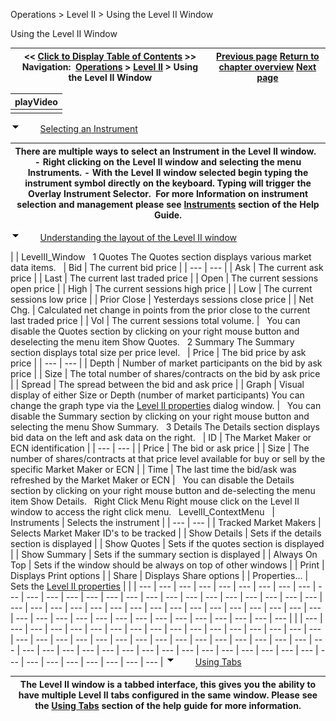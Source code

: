 ﻿
Operations \> Level II \> Using the Level II Window

Using the Level II Window

| \<\< [Click to Display Table of Contents](levelii_usingtheleveliiwindow.md) \>\> **Navigation:**     [Operations](operations-1.md) \> [Level II](level_ii-1.md) \> Using the Level II Window | [Previous page](level_ii-1.md) [Return to chapter overview](level_ii-1.md) [Next page](levelii_properties-1.md) |
| --- | --- |

| playVideo |
| --- |
|  |
![tog_minus](tog_minus-1.gif)        [Selecting an Instrument](javascript:HMToggle('toggle','SelectingAnInstrument','SelectingAnInstrument_ICON'))

| There are multiple ways to select an Instrument in the Level II window.   - Right clicking on the Level II window and selecting the menu Instruments. - With the Level II window selected begin typing the instrument symbol directly on the keyboard. Typing will trigger the Overlay Instrument Selector.  For more Information on instrument selection and management please see [Instruments](instruments-1.md) section of the Help Guide. |
| --- |
![tog_minus](tog_minus-1.gif)        [Understanding the layout of the Level II window](javascript:HMToggle('toggle','UnderstandingTheLayoutOfTheLevelIiWindow','UnderstandingTheLayoutOfTheLevelIiWindow_ICON'))

| | LevelII_Window   1 Quotes The Quotes section displays various market data items.      | Bid | The current bid price | | --- | --- | | Ask | The current ask price | | Last | The current last traded price | | Open | The current sessions open price | | High | The current sessions high price | | Low | The current sessions low price | | Prior Close | Yesterdays sessions close price | | Net Chg. | Calculated net change in points from the prior close to the current last traded price | | Vol | The current sessions total volume. |      You can disable the Quotes section by clicking on your right mouse button and deselecting the menu item Show Quotes.   2 Summary The Summary section displays total size per price level.     | Price | The bid price by ask price | | --- | --- | | Depth | Number of market participants on the bid by ask price | | Size | The total number of shares/contracts on the bid by ask price | | Spread | The spread between the bid and ask price | | Graph | Visual display of either Size or Depth (number of market participants) You can change the graph type via the [Level II properties](levelii_properties-1.md) dialog window. |      You can disable the Summary section by clicking on your right mouse button and selecting the menu Show Summary.   3 Details The Details section displays bid data on the left and ask data on the right.     | ID | The Market Maker or ECN identification | | --- | --- | | Price | The bid or ask price | | Size | The number of shares/contracts at that price level available for buy or sell by the specific Market Maker or ECN | | Time | The last time the bid/ask was refreshed by the Market Maker or ECN |      You can disable the Details section by clicking on your right mouse button and de\-selecting the menu item Show Details.   Right Click Menu Right mouse click on the Level II window to access the right click menu.   LevelII_ContextMenu     | Instruments | Selects the instrument | | --- | --- | | Tracked Market Makers | Selects Market Maker ID's to be tracked | | Show Details | Sets if the details section is displayed | | Show Quotes | Sets if the quotes section is displayed | | Show Summary | Sets if the summary section is displayed | | Always On Top | Sets if the window should be always on top of other windows | | Print | Displays Print options | | Share | Displays Share options | | Properties... | Sets the [Level II properties](levelii_properties-1.md) | | | --- | --- | --- | --- | --- | --- | --- | --- | --- | --- | --- | --- | --- | --- | --- | --- | --- | --- | --- | --- | --- | --- | --- | --- | --- | --- | --- | --- | --- | --- | --- | --- | --- | --- | --- | --- | --- | --- | --- | --- | --- | --- | --- | --- | --- | --- | --- | --- | --- | --- | --- | --- | --- | --- | --- | |
| --- | --- | --- | --- | --- | --- | --- | --- | --- | --- | --- | --- | --- | --- | --- | --- | --- | --- | --- | --- | --- | --- | --- | --- | --- | --- | --- | --- | --- | --- | --- | --- | --- | --- | --- | --- | --- | --- | --- | --- | --- | --- | --- | --- | --- | --- | --- | --- | --- | --- | --- | --- | --- | --- | --- | --- |
![tog_minus](tog_minus-1.gif)        [Using Tabs](javascript:HMToggle('toggle','UsingTabs','UsingTabs_ICON'))

| The Level II window is a tabbed interface, this gives you the ability to have multiple Level II tabs configured in the same window. Please see the [Using Tabs](using_tabs-1.md) section of the help guide for more information. |
| --- |

